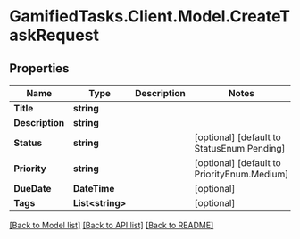 # GamifiedTasks.Client.Model.CreateTaskRequest

## Properties

Name | Type | Description | Notes
------------ | ------------- | ------------- | -------------
**Title** | **string** |  | 
**Description** | **string** |  | 
**Status** | **string** |  | [optional] [default to StatusEnum.Pending]
**Priority** | **string** |  | [optional] [default to PriorityEnum.Medium]
**DueDate** | **DateTime** |  | [optional] 
**Tags** | **List&lt;string&gt;** |  | [optional] 

[[Back to Model list]](../../README.md#documentation-for-models) [[Back to API list]](../../README.md#documentation-for-api-endpoints) [[Back to README]](../../README.md)

